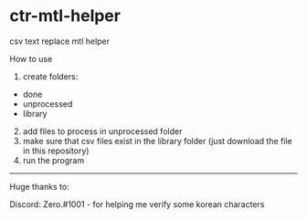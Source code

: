 # ctr-mtl-helper
csv text replace mtl helper

How to use
1. create folders:
- done
- unprocessed
- library
2. add files to process in unprocessed folder
3. make sure that csv files exist in the library folder (just download the file in this repository)
4. run the program

---
Huge thanks to:

Discord: Zero.#1001 - for helping me verify some korean characters
